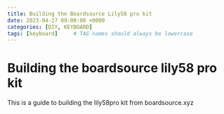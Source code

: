 ```yaml
---
title: Building the Boardsource Lily58 pro kit 
date: 2023-04-27 09:00:00 +0000
categories: [DIY, KEYBOARD]
tags: [keyboard]     # TAG names should always be lowercase
---
```



# Building the boardsource lily58 pro kit

This is a guide to building the lily58pro kit from boardsource.xyz